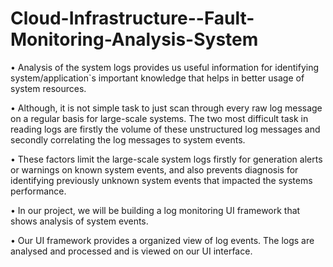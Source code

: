 # Cloud-Infrastructure--Fault-Monitoring-Analysis-System
• Analysis of the system logs provides us useful information for identifying system/application`s important knowledge that helps in better usage of system resources.

• Although, it is not simple task to just scan through every raw log message on a regular basis for large-scale systems. The two most difficult task in reading logs are firstly the volume of these unstructured log messages and secondly correlating the log messages to system events.

• These factors limit the large-scale system logs firstly for generation alerts or warnings on known system events, and also prevents diagnosis for identifying previously unknown system events that impacted the systems performance.

• In our project, we will be building a log monitoring UI framework that shows analysis of system events.

• Our UI framework provides a organized view of log events. The logs are analysed and processed and is viewed on our UI interface.
